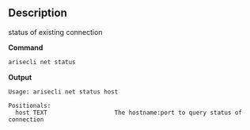 ## Description
status of existing connection

**Command**

```sh
arisecli net status
```
**Output**

```console
Usage: arisecli net status host

Positionals:
  host TEXT                   The hostname:port to query status of connection
```
